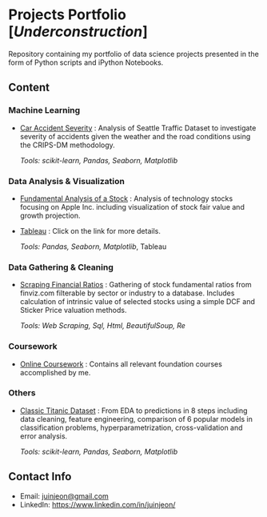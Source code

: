 # Projects Portfolio [_Underconstruction_]
Repository containing my portfolio of data science projects presented in the form of Python scripts and iPython Notebooks. <br> 

## Content

### Machine Learning
- [Car Accident Severity](https://github.com/jjuinni/Portfolio/blob/master/Car_accident_severity_ibmcapstone.ipynb) : Analysis of Seattle Traffic Dataset to investigate severity of accidents given the weather and the road conditions using the CRIPS-DM methodology. 

	_Tools: scikit-learn, Pandas, Seaborn, Matplotlib_

### Data Analysis & Visualization
- [Fundamental Analysis of a Stock](https://github.com/jjuinni/Portfolio/blob/master/Fundamental%20Analysis%20of%20a%20Stock/fundamental_analysis_of_apple.ipynb) : Analysis of technology stocks focusing on Apple Inc. including visualization of stock fair value and growth projection.

	
- [Tableau](https://github.com/jjuinni/Portfolio/tree/master/Tableau) : Click on the link for more details.

	_Tools: Pandas, Seaborn, Matplotlib_, Tableau

### Data Gathering & Cleaning 
- [Scraping Financial Ratios](https://github.com/jjuinni/Portfolio/tree/master/Fundamental%20Analysis%20of%20a%20Stock) : Gathering of stock fundamental ratios from finviz.com filterable by sector or industry to a database. Includes calculation of intrinsic value of selected stocks using a simple DCF and Sticker Price valuation methods.

	_Tools: Web Scraping, Sql, Html, BeautifulSoup, Re_

### Coursework
- [Online Coursework](https://github.com/jjuinni/Portfolio/tree/master/Coursework) : Contains all relevant foundation courses accomplished by me.

### Others
- [Classic Titanic Dataset](https://github.com/jjuinni/Portfolio/blob/master/titanic-an-approach-to-top-12.ipynb) : From EDA to predictions in 8 steps including data cleaning, feature engineering, comparison of 6 popular models in classification problems, hyperparametrization, cross-validation and error analysis.

	_Tools: scikit-learn, Pandas, Seaborn, Matplotlib_

## Contact Info
-  Email: juinjeon@gmail.com 
-  LinkedIn: https://www.linkedin.com/in/juinjeon/ 

